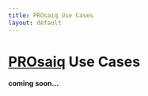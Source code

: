```yaml
---
title: PROsaiq Use Cases
layout: default
---
```


# [PROsaiq](http://tschuler.github.io/prosaiq) Use Cases

**coming soon...**
